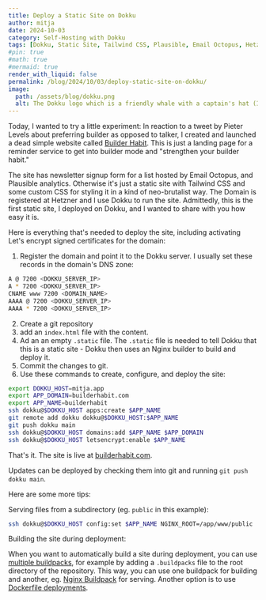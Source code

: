 ```yaml
---
title: Deploy a Static Site on Dokku
author: mitja
date: 2024-10-03
category: Self-Hosting with Dokku
tags: [Dokku, Static Site, Tailwind CSS, Plausible, Email Octopus, Hetzner]
#pin: true
#math: true
#mermaid: true
render_with_liquid: false
permalink: /blog/2024/10/03/deploy-static-site-on-dokku/
image:
  path: /assets/blog/dokku.png
  alt: The Dokku logo which is a friendly whale with a captain's hat (I think).
---
```


Today, I wanted to try a little experiment: In reaction to a tweet by Pieter Levels about preferring builder as opposed to talker, I created and launched a dead simple website called [Builder Habit](https://builderhabit.com). This is just a landing page for a reminder service to get into builder mode and "strengthen your builder habit."

The site has newsletter signup form for a list hosted by Email Octopus, and Plausible analytics. Otherwise it's just a static site with Tailwind CSS and some custom CSS for styling it in a kind of neo-brutalist way. The Domain is registered at Hetzner and I use Dokku to run the site. Admittedly, this is the first static site, I deployed on Dokku, and I wanted to share with you how easy it is. 

Here is everything that's needed to deploy the site, including activating Let's encrypt signed certificates for the domain:

1. Register the domain and point it to the Dokku server. I usually set these records in the domain's DNS zone:

```bash
A @ 7200 <DOKKU_SERVER_IP>
A * 7200 <DOKKU_SERVER_IP>
CNAME www 7200 <DOMAIN_NAME>
AAAA @ 7200 <DOKKU_SERVER_IP>
AAAA * 7200 <DOKKU_SERVER_IP>
```

2. Create a git repository
3. add an `index.html` file with the content.
4. Ad an an empty `.static` file. The `.static` file is needed to tell Dokku that this is a static site - Dokku then uses an Nginx builder to build and deploy it.
6. Commit the changes to git.
5. Use these commands to create, configure, and deploy the site:

```bash
export DOKKU_HOST=mitja.app
export APP_DOMAIN=builderhabit.com
export APP_NAME=builderhabit
ssh dokku@$DOKKU_HOST apps:create $APP_NAME
git remote add dokku dokku@$DOKKU_HOST:$APP_NAME
git push dokku main
ssh dokku@$DOKKU_HOST domains:add $APP_NAME $APP_DOMAIN
ssh dokku@$DOKKU_HOST letsencrypt:enable $APP_NAME
```

That's it. The site is live at [builderhabit.com](https://builderhabit.com).

Updates can be deployed by checking them into git and running `git push dokku main`.

Here are some more tips: 

Serving files from a subdirectory (eg. `public` in this example): 

```bash
ssh dokku@$DOKKU_HOST config:set $APP_NAME NGINX_ROOT=/app/www/public
```

Building the site during deployment:

When you want to automatically build a site during deployment, you can use [multiple buildpacks](https://dokku.com/docs/deployment/builders/herokuish-buildpacks/), for example by adding a `.buildpacks` file to the root directory of the repository. This way, you can use one buildpack for building and another, eg. [Nginx Buildpack](https://github.com/dokku/heroku-buildpack-nginx) for serving. Another option is to use [Dockerfile deployments](https://dokku.com/docs/deployment/builders/dockerfiles/).